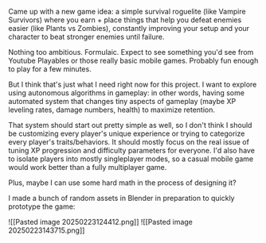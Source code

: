 Came up with a new game idea: a simple survival roguelite (like Vampire Survivors) where you earn + place things that help you defeat enemies easier (like Plants vs Zombies), constantly improving your setup and your character to beat stronger enemies until failure.

Nothing too ambitious. Formulaic. Expect to see something you'd see from Youtube Playables or those really basic mobile games. Probably fun enough to play for a few minutes.

But I think that's just what I need right now for this project. I want to explore using autonomous algorithms in gameplay: in other words, having some automated system that changes tiny aspects of gameplay (maybe XP leveling rates, damage numbers, health) to maximize retention.

That system should start out pretty simple as well, so I don't think I should be customizing every player's unique experience or trying to categorize every player's traits/behaviors. It should mostly focus on the real issue of tuning XP progression and difficulty parameters for everyone. I'd also have to isolate players into mostly singleplayer modes, so a casual mobile game would work better than a fully multiplayer game.

Plus, maybe I can use some hard math in the process of designing it?

I made a bunch of random assets in Blender in preparation to quickly prototype the game:

![[Pasted image 20250223124412.png]]
![[Pasted image 20250223143715.png]]

